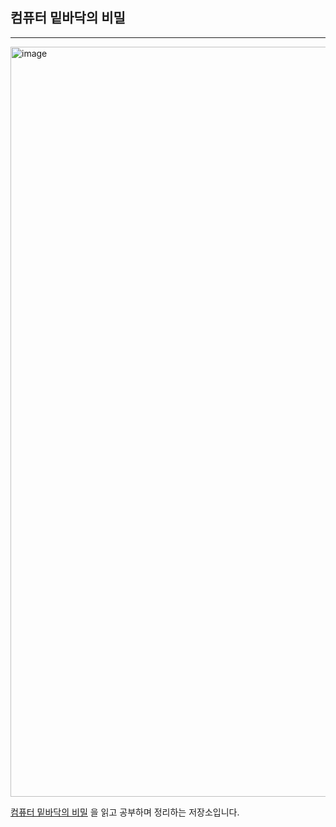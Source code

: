 ## 컴퓨터 밑바닥의 비밀
----
<img width="933" height="1200" alt="image" src="https://github.com/user-attachments/assets/7eb90ed2-c464-4ad0-bc76-1ca5a273c4eb" />


[컴퓨터 밑바닥의 비밀](https://www.yes24.com/product/goods/125299750) 을 읽고 공부하며 정리하는 저장소입니다.
